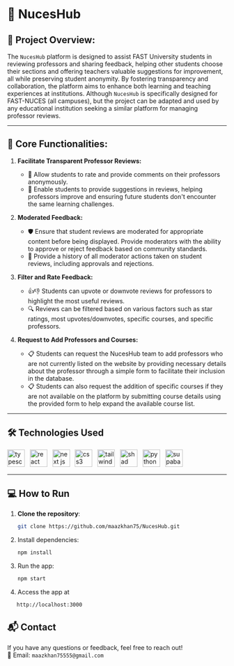 # 🏫 **NucesHub**


## 📜 **Project Overview:**
The `NucesHub` platform is designed to assist FAST University students in reviewing professors and sharing feedback, helping other students choose their sections and offering teachers valuable suggestions for improvement, all while preserving student anonymity.
By fostering transparency and collaboration, the platform aims to enhance both learning and teaching experiences at institutions.
Although `NucesHub` is specifically designed for FAST-NUCES (all campuses), but the project can be adapted and used by any educational institution seeking a similar platform for managing professor reviews.

---

## 🎯 **Core Functionalities:**

1. **Facilitate Transparent Professor Reviews:**
   - 🌟 Allow students to rate and provide comments on their professors anonymously.
   - 💬 Enable students to provide suggestions in reviews, helping professors improve and ensuring future students don't encounter the same learning challenges.


2. **Moderated Feedback:**
   - 🛡️ Ensure that student reviews are moderated for appropriate content before being displayed. Provide moderators with the ability to approve or reject feedback based on community standards.
   - 📜 Provide a history of all moderator actions taken on student reviews, including approvals and rejections.

3. **Filter and Rate Feedback:**
   - 👍👎 Students can upvote or downvote reviews for professors to highlight the most useful reviews.
   - 🔍 Reviews can be filtered based on various factors such as star ratings, most upvotes/downvotes, specific courses, and specific professors.

4. **Request to Add Professors and Courses:**
   - 📋 Students can request the NucesHub team to add professors who are not currently listed on the website by providing necessary details about the professor through a simple form to facilitate their inclusion in the database.
   - 📋 Students can also request the addition of specific courses if they are not available on the platform by submitting course details using the provided form to help expand the available course list.

---

## 🛠️ Technologies Used

[typescript]: https://www.typescriptlang.org/
[reactjs]: https://react.dev/
[nextjs]: https://nextjs.org/
[css3]: https://developer.mozilla.org/en-US/docs/Learn/Getting_started_with_the_web/CSS_basics
[tailwindcss]: https://tailwindcss.com/
[shadcnui]: https://ui.shadcn.com/
[python]: https://www.python.org/
[supabase]: https://supabase.com/

[<img src="https://cdn.jsdelivr.net/gh/devicons/devicon@latest/icons/typescript/typescript-original.svg" alt="typescript" title="Typescript" width="40" height="40" />][typescript]
  &nbsp;
[<img src="https://cdn.jsdelivr.net/gh/devicons/devicon@latest/icons/react/react-original.svg" alt="react" title="React.js" width="40" height="40" />][reactjs]
  &nbsp;
[<img src="https://cdn.jsdelivr.net/gh/devicons/devicon@latest/icons/nextjs/nextjs-original.svg" alt="next js" title="Next.js" width="40" height="40" />][nextjs]
  &nbsp;
[<img src="https://cdn.jsdelivr.net/gh/devicons/devicon@latest/icons/css3/css3-original.svg" alt="css3" title="CSS3"  width="40" height="40" />][css3]
   &nbsp;
[<img src="https://cdn.jsdelivr.net/gh/devicons/devicon@latest/icons/tailwindcss/tailwindcss-original.svg" alt="tailwind css" title="Tailwind CSS" width="40" height="40" />][tailwindcss]
  &nbsp;
[<img src="https://cdn.jsdelivr.net/gh/maazkhan75/HostedAssets@main/icons/shadcnUI.svg" alt="shad cn" title="Shadcn UI" width="40" height="40" />][shadcnui]
  &nbsp;
[<img src="https://cdn.jsdelivr.net/gh/devicons/devicon@latest/icons/python/python-original.svg" alt="python" title="Python" width="40" height="40" />][python]
  &nbsp;
[<img src="https://cdn.jsdelivr.net/gh/devicons/devicon@latest/icons/supabase/supabase-original.svg"  alt="supabase" title="Supabase" width="40" height="40" />][supabase]
  &nbsp;




---

## 💻 **How to Run**

1. **Clone the repository**:
   ```bash
   git clone https://github.com/maazkhan75/NucesHub.git
   ```
2. Install dependencies:
   ```bash
   npm install
   ```
3. Run the app:
   ```bash
   npm start
   ```
4. Access the app at
```bash   
   http://localhost:3000
```
## 📬 Contact

If you have any questions or feedback, feel free to reach out!
<br>
📧 Email: `maazkhan75555@gmail.com`
   
